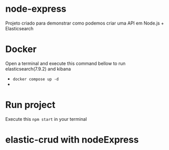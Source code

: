 ﻿# node-express

Projeto criado para demonstrar como podemos criar uma API em Node.js + Elasticsearch

# Docker

Open a terminal and execute this command bellow to run elasticsearch(7.9.2) and kibana

- `docker compose up -d`
-

# Run project

Execute this `npm start` in your terminal

# elastic-crud with nodeExpress
